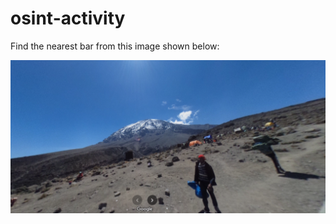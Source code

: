 # osint-activity
Find the nearest bar from this image shown below:

![Activity Image](src/image.png)
